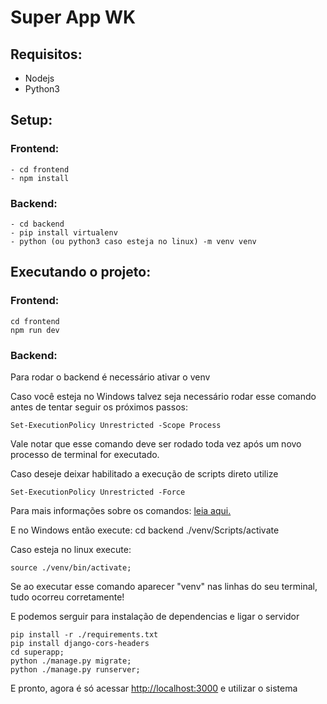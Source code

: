 # Super App WK

## Requisitos:

-   Nodejs
-   Python3

## Setup:

### Frontend:

    - cd frontend 
    - npm install

### Backend:

    - cd backend
    - pip install virtualenv
    - python (ou python3 caso esteja no linux) -m venv venv 

## Executando o projeto:

### Frontend:

    cd frontend
    npm run dev

### Backend:

Para rodar o backend é necessário ativar o venv

Caso você esteja no Windows talvez seja necessário rodar esse comando antes de tentar seguir os próximos passos:

    Set-ExecutionPolicy Unrestricted -Scope Process

Vale notar que esse comando deve ser rodado toda vez após um novo processo de terminal for executado.

Caso deseje deixar habilitado a execução de scripts direto utilize

    Set-ExecutionPolicy Unrestricted -Force

Para mais informações sobre os comandos: [leia aqui.](https://stackoverflow.com/questions/18713086/virtualenv-wont-activate-on-windows/18713789)

E no Windows então execute:
    cd backend
    ./venv/Scripts/activate

Caso esteja no linux execute:

    source ./venv/bin/activate;

Se ao executar esse comando aparecer "venv" nas linhas do seu terminal, tudo ocorreu corretamente!

E podemos serguir para instalação de dependencias e ligar o servidor

    pip install -r ./requirements.txt
    pip install django-cors-headers
    cd superapp;
    python ./manage.py migrate;
    python ./manage.py runserver;

E pronto, agora é só acessar [http://localhost:3000](http://localhost:3000) e utilizar o sistema
